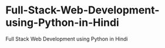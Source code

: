 # Full-Stack-Web-Development-using-Python-in-Hindi
Full Stack Web Development using Python in Hindi
